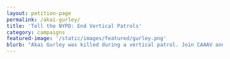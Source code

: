 ```yaml
---
layout: petition-page
permalink: /akai-gurley/
title: 'Tell the NYPD: End Vertical Patrols'
category: campaigns
featured-image: '/static/images/featured/gurley.png'
blurb: "Akai Gurley was killed during a vertical patrol. Join CAAAV and the Gurley family to make sure it doesn't happen again."
---
```


<link href='https://actionnetwork.org/css/style-embed-whitelabel.css' rel='stylesheet' type='text/css' /><script>window.yepnope || document.write('<script src="https://actionnetwork.org/assets/yepnope154-min.js"><\/script>');</script><script src='https://actionnetwork.org/widgets/v2/petition/tell-the-nypd-end-vertical-patrols?format=js&source=widget&style=full'></script><div id='can-petition-area-tell-the-nypd-end-vertical-patrols' style='width: 100%'><!-- this div is the target for our HTML insertion --></div>